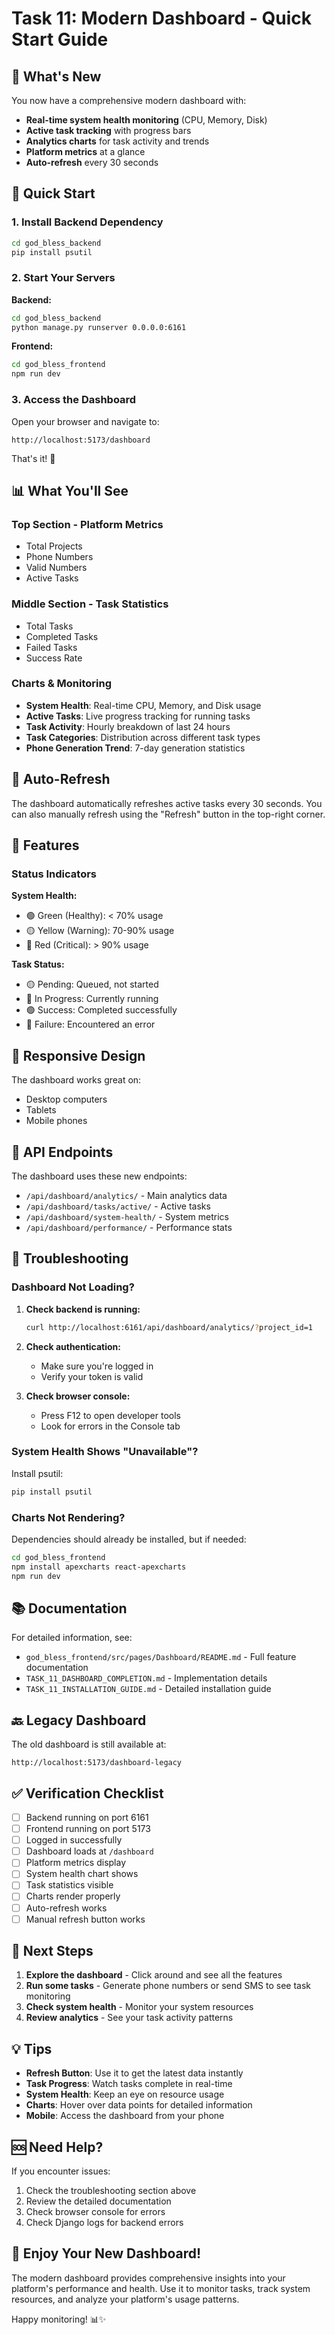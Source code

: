 # Task 11: Modern Dashboard - Quick Start Guide

## 🎉 What's New

You now have a comprehensive modern dashboard with:
- **Real-time system health monitoring** (CPU, Memory, Disk)
- **Active task tracking** with progress bars
- **Analytics charts** for task activity and trends
- **Platform metrics** at a glance
- **Auto-refresh** every 30 seconds

## 🚀 Quick Start

### 1. Install Backend Dependency

```bash
cd god_bless_backend
pip install psutil
```

### 2. Start Your Servers

**Backend:**
```bash
cd god_bless_backend
python manage.py runserver 0.0.0.0:6161
```

**Frontend:**
```bash
cd god_bless_frontend
npm run dev
```

### 3. Access the Dashboard

Open your browser and navigate to:
```
http://localhost:5173/dashboard
```

That's it! 🎊

## 📊 What You'll See

### Top Section - Platform Metrics
- Total Projects
- Phone Numbers
- Valid Numbers
- Active Tasks

### Middle Section - Task Statistics
- Total Tasks
- Completed Tasks
- Failed Tasks
- Success Rate

### Charts & Monitoring
- **System Health**: Real-time CPU, Memory, and Disk usage
- **Active Tasks**: Live progress tracking for running tasks
- **Task Activity**: Hourly breakdown of last 24 hours
- **Task Categories**: Distribution across different task types
- **Phone Generation Trend**: 7-day generation statistics

## 🔄 Auto-Refresh

The dashboard automatically refreshes active tasks every 30 seconds. You can also manually refresh using the "Refresh" button in the top-right corner.

## 🎨 Features

### Status Indicators

**System Health:**
- 🟢 Green (Healthy): < 70% usage
- 🟡 Yellow (Warning): 70-90% usage
- 🔴 Red (Critical): > 90% usage

**Task Status:**
- 🟡 Pending: Queued, not started
- 🔵 In Progress: Currently running
- 🟢 Success: Completed successfully
- 🔴 Failure: Encountered an error

## 📱 Responsive Design

The dashboard works great on:
- Desktop computers
- Tablets
- Mobile phones

## 🔗 API Endpoints

The dashboard uses these new endpoints:
- `/api/dashboard/analytics/` - Main analytics data
- `/api/dashboard/tasks/active/` - Active tasks
- `/api/dashboard/system-health/` - System metrics
- `/api/dashboard/performance/` - Performance stats

## 🐛 Troubleshooting

### Dashboard Not Loading?

1. **Check backend is running:**
   ```bash
   curl http://localhost:6161/api/dashboard/analytics/?project_id=1
   ```

2. **Check authentication:**
   - Make sure you're logged in
   - Verify your token is valid

3. **Check browser console:**
   - Press F12 to open developer tools
   - Look for errors in the Console tab

### System Health Shows "Unavailable"?

Install psutil:
```bash
pip install psutil
```

### Charts Not Rendering?

Dependencies should already be installed, but if needed:
```bash
cd god_bless_frontend
npm install apexcharts react-apexcharts
npm run dev
```

## 📚 Documentation

For detailed information, see:
- `god_bless_frontend/src/pages/Dashboard/README.md` - Full feature documentation
- `TASK_11_DASHBOARD_COMPLETION.md` - Implementation details
- `TASK_11_INSTALLATION_GUIDE.md` - Detailed installation guide

## 🔙 Legacy Dashboard

The old dashboard is still available at:
```
http://localhost:5173/dashboard-legacy
```

## ✅ Verification Checklist

- [ ] Backend running on port 6161
- [ ] Frontend running on port 5173
- [ ] Logged in successfully
- [ ] Dashboard loads at `/dashboard`
- [ ] Platform metrics display
- [ ] System health chart shows
- [ ] Task statistics visible
- [ ] Charts render properly
- [ ] Auto-refresh works
- [ ] Manual refresh button works

## 🎯 Next Steps

1. **Explore the dashboard** - Click around and see all the features
2. **Run some tasks** - Generate phone numbers or send SMS to see task monitoring
3. **Check system health** - Monitor your system resources
4. **Review analytics** - See your task activity patterns

## 💡 Tips

- **Refresh Button**: Use it to get the latest data instantly
- **Task Progress**: Watch tasks complete in real-time
- **System Health**: Keep an eye on resource usage
- **Charts**: Hover over data points for detailed information
- **Mobile**: Access the dashboard from your phone

## 🆘 Need Help?

If you encounter issues:
1. Check the troubleshooting section above
2. Review the detailed documentation
3. Check browser console for errors
4. Check Django logs for backend errors

## 🎊 Enjoy Your New Dashboard!

The modern dashboard provides comprehensive insights into your platform's performance and health. Use it to monitor tasks, track system resources, and analyze your platform's usage patterns.

Happy monitoring! 📊✨
